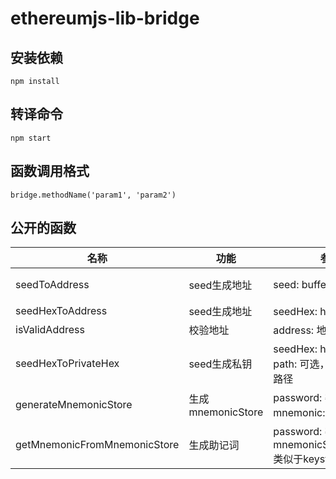 # ethereumjs-lib-bridge

## 安装依赖
`npm install`

## 转译命令
`npm start`

## 函数调用格式
```
bridge.methodName('param1', 'param2')
```

## 公开的函数
名称 | 功能 | 参数 | 返回值
--- | --- | --- | ---
seedToAddress | seed生成地址 | seed: buffer | buffer，不是hex字符串
seedHexToAddress | seed生成地址 | seedHex: hex字符串 | 地址
isValidAddress | 校验地址 | address: 地址 | 字符串
seedHexToPrivateHex | seed生成私钥 | seedHex: hex字符串 <br> path: 可选，默认eth地址路径 | Hexed-privateKey
generateMnemonicStore | 生成mnemonicStore | password: 密码 <br> mnemonic: 助记词 | mnemonicStore，类似于keystore
getMnemonicFromMnemonicStore | 生成助记词 | password: 密码 <br> mnemonicStoreContent: 类似于keystore内容 | 助记词
